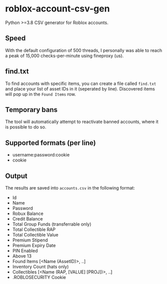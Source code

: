 # roblox-account-csv-gen
Python >=3.8 CSV generator for Roblox accounts.

## Speed
With the default configuration of 500 threads, I personally was able to reach a peak of 15,000 checks-per-minute using fineproxy (us).

## find.txt
To find accounts with specific items, you can create a file called `find.txt` and place your list of asset IDs in it (seperated by line).
Discovered items will pop up in the `Found Items` row.

## Temporary bans
The tool will automatically attempt to reactivate banned accounts, where it is possible to do so.

## Supported formats (per line)
- username:password:cookie
- cookie

## Output
The results are saved into `accounts.csv` in the following format:
- Id
- Name
- Password
- Robux Balance
- Credit Balance
- Total Group Funds (transferrable only)
- Total Collectible RAP
- Total Collectible Value
- Premium Stipend
- Premium Expiry Date
- PIN Enabled
- Above 13
- Found Items [<Name (AssetID)>, ..]
- Inventory Count (hats only)
- Collectibles [<Name (RAP, [VALUE] [PROJ])>, ..]
- .ROBLOSECURITY Cookie

